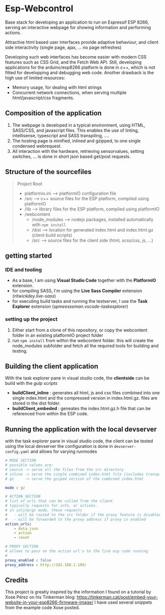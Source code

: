 # Esp-Webcontrol
Base stack for developing an application to run on Espressif ESP 8266, serving an interactive webpage for showing information and performing actions.

Attractive html based user interfaces provide adaptive behaviour, and client side interactivity (single page, ajax, ... no page refreshes)

Developing such web interfaces has become easier with modern CSS features such as CSS Grid, and the Fetch Web API.
Still, developing applications for the arduino/esp8266 platform is done in c++, which is not fitted for developping and debugging web code. 
Another drawback is the high use of limited resources: 
- Memory usage, for dealing with html strings
- Concurrent network connections, when serving multiple html/javascript/css fragments. 

## Composition of the application
1. The webpage is developed in a typical environment, using HTML, SASS/CSS, and javascript files. This enables the use of linting, intellisense, typescript and SASS transpiling, ....
2. The hosting page is minified, inlined and gzipped, to one single condensed webrequest.
3. All interaction with the hardware, retrieving sensorvalues, setting switches, ... is done in short json based get/post requests.

## Structure of the sourcefiles

> Project Root
> - platformio.ini --> platformIO configuration file<br>
> - /src --> c++ source files for the ESP platform, compiled using platformIO<br>
> - /lib --> library files for the ESP platform, compiled using platformIO<br>
> - /webcontent<br>
>     - /node_modules --> nodejs packages, installed automatically with ```npm install```<br>
>     - /dist --> location for generated index.html and index.html.gz (client build scripts)<br>
>     - /src --> source files for the client side (html, scss/css, js, ...)<br>


## getting started
### IDE and tooling
- As a base, I am using **Visual Studio Code** together with the **PlatformIO** extension.
- for compiling SASS, I'm using the **Live Sass Compiler** extension (*ritwickdey.live-sass*)
- for executing build tasks and running the testserver, I use the **Task Explorer** extension (*spmeesseman.vscode-taskexplorer*)

### setting up the project
1. Either start from a clone of this repository, or copy the webcontent folder in an existing platformIO project folder
2. run ```npm install``` from within the webcontent folder. this will create the node_modules subfolder and fetch all the required tools for building and testing.

## Building the client application
With the task explorer pane in visual studio code, the **clientside** can be build with the *gulp scripts*
- **buildClient_inline** : generates all html, js and css files combined into one single index.html and the compressed version in index.html.gz. files are stored in the dist folder.
- **buildClient_embeded** : geneates the index.html.gz.h file that can be referenced from within the ESP code.

## Running the application with the local devserver
with the task explorer pane in visual studio code, the client can be tested using the local devserver
the configuration is done in ```devserver-config.yaml``` and allows for varying runmodes

```yaml
# MODE SECTION
# possible values are:
# source -> serve all the files from the src directory
# inline -> serve the single combined index.html file (includes transpilation by babel)
# gz     -> serve the gziped version of the combined index.html

mode : gz

# ACTION SECTION
# list of urls that can be called from the client
# typically requests for info, or actions.
# in inline/gz mode, these requests
#   - will be routed to the src folder if the proxy feature is disabled (see below)
#   - will be forwarded to the proxy address if proxy is enabled
action_urls:
    - data.json
    - action
    - reset

# PROXY SECTION
# allows to pass on the action url's to the live esp code running
#
proxy_enabled : false
proxy_address : http://192.168.1.109/

```

## Credits
This project is greatly inspired by the information I found on a tutorial by Xose Pérez on his Tinkerman blog:
 https://tinkerman.cat/post/embed-your-website-in-your-esp8266-firmware-image/
I have used several snippets from the example code Xose posted. 
